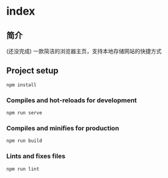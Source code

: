 # index

## 简介

(还没完成)
一款简洁的浏览器主页，支持本地存储网站的快捷方式

## Project setup
```
npm install
```

### Compiles and hot-reloads for development
```
npm run serve
```

### Compiles and minifies for production
```
npm run build
```

### Lints and fixes files
```
npm run lint
```